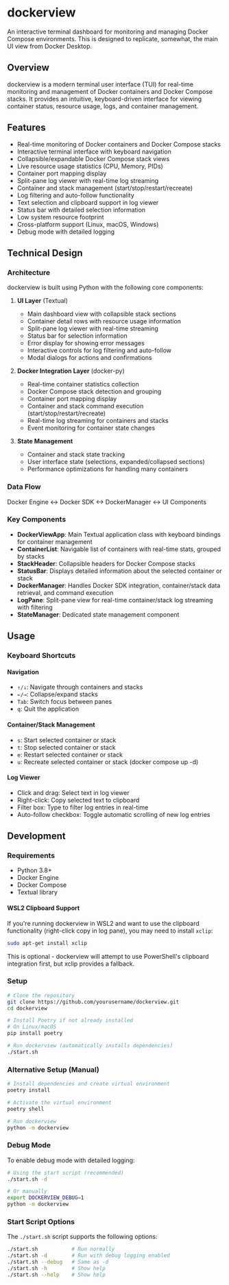 # dockerview

An interactive terminal dashboard for monitoring and managing Docker Compose environments.
This is designed to replicate, somewhat, the main UI view from Docker Desktop.

## Overview

dockerview is a modern terminal user interface (TUI) for real-time monitoring and management of Docker containers and Docker Compose stacks. It provides an intuitive, keyboard-driven interface for viewing container status, resource usage, logs, and container management.

## Features

- Real-time monitoring of Docker containers and Docker Compose stacks
- Interactive terminal interface with keyboard navigation
- Collapsible/expandable Docker Compose stack views
- Live resource usage statistics (CPU, Memory, PIDs)
- Container port mapping display
- Split-pane log viewer with real-time log streaming
- Container and stack management (start/stop/restart/recreate)
- Log filtering and auto-follow functionality
- Text selection and clipboard support in log viewer
- Status bar with detailed selection information
- Low system resource footprint
- Cross-platform support (Linux, macOS, Windows)
- Debug mode with detailed logging

## Technical Design

### Architecture

dockerview is built using Python with the following core components:

1. **UI Layer** (Textual)
   - Main dashboard view with collapsible stack sections
   - Container detail rows with resource usage information
   - Split-pane log viewer with real-time streaming
   - Status bar for selection information
   - Error display for showing error messages
   - Interactive controls for log filtering and auto-follow
   - Modal dialogs for actions and confirmations

2. **Docker Integration Layer** (docker-py)
   - Real-time container statistics collection
   - Docker Compose stack detection and grouping
   - Container port mapping display
   - Container and stack command execution (start/stop/restart/recreate)
   - Real-time log streaming for containers and stacks
   - Event monitoring for container state changes

3. **State Management**
   - Container and stack state tracking
   - User interface state (selections, expanded/collapsed sections)
   - Performance optimizations for handling many containers

### Data Flow

Docker Engine <-> Docker SDK <-> DockerManager <-> UI Components

### Key Components

- **DockerViewApp**: Main Textual application class with keyboard bindings for container management
- **ContainerList**: Navigable list of containers with real-time stats, grouped by stacks
- **StackHeader**: Collapsible headers for Docker Compose stacks
- **StatusBar**: Displays detailed information about the selected container or stack
- **DockerManager**: Handles Docker SDK integration, container/stack data retrieval, and command execution
- **LogPane**: Split-pane view for real-time container/stack log streaming with filtering
- **StateManager**: Dedicated state management component

## Usage

### Keyboard Shortcuts

#### Navigation
- `↑/↓`: Navigate through containers and stacks
- `←/→`: Collapse/expand stacks
- `Tab`: Switch focus between panes
- `q`: Quit the application

#### Container/Stack Management
- `s`: Start selected container or stack
- `t`: Stop selected container or stack
- `e`: Restart selected container or stack
- `u`: Recreate selected container or stack (docker compose up -d)

#### Log Viewer
- Click and drag: Select text in log viewer
- Right-click: Copy selected text to clipboard
- Filter box: Type to filter log entries in real-time
- Auto-follow checkbox: Toggle automatic scrolling of new log entries

## Development

### Requirements

- Python 3.8+
- Docker Engine
- Docker Compose
- Textual library

#### WSL2 Clipboard Support

If you're running dockerview in WSL2 and want to use the clipboard functionality (right-click copy in log pane), you may need to install `xclip`:

```bash
sudo apt-get install xclip
```

This is optional - dockerview will attempt to use PowerShell's clipboard integration first, but xclip provides a fallback.

### Setup

```bash
# Clone the repository
git clone https://github.com/yourusername/dockerview.git
cd dockerview

# Install Poetry if not already installed
# On Linux/macOS
pip install poetry

# Run dockerview (automatically installs dependencies)
./start.sh
```

### Alternative Setup (Manual)

```bash
# Install dependencies and create virtual environment
poetry install

# Activate the virtual environment
poetry shell

# Run dockerview
python -m dockerview
```

### Debug Mode

To enable debug mode with detailed logging:

```bash
# Using the start script (recommended)
./start.sh -d

# Or manually
export DOCKERVIEW_DEBUG=1
python -m dockerview
```

### Start Script Options

The `./start.sh` script supports the following options:

```bash
./start.sh           # Run normally
./start.sh -d        # Run with debug logging enabled
./start.sh --debug   # Same as -d
./start.sh -h        # Show help
./start.sh --help    # Show help